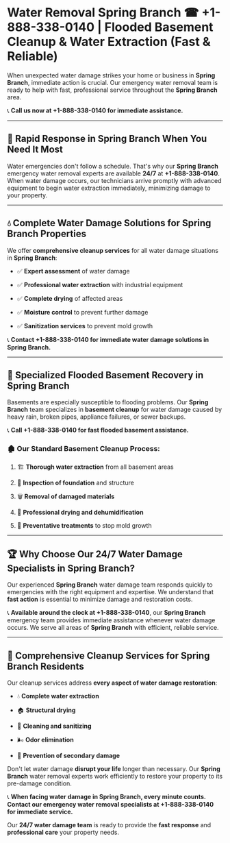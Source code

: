 # Water Removal Spring Branch ☎ +1-888-338-0140 | Flooded Basement Cleanup & Water Extraction (Fast & Reliable)

When unexpected water damage strikes your home or business in **Spring Branch**, immediate action is crucial. Our emergency water removal team is ready to help with fast, professional service throughout the **Spring Branch** area. 

📞 **Call us now at +1-888-338-0140 for immediate assistance.**
---
## 🚀 Rapid Response in Spring Branch When You Need It Most
Water emergencies don't follow a schedule. That's why our **Spring Branch** emergency water removal experts are available **24/7** at **+1-888-338-0140**. When water damage occurs, our technicians arrive promptly with advanced equipment to begin water extraction immediately, minimizing damage to your property.
---
## 💧 Complete Water Damage Solutions for Spring Branch Properties
We offer **comprehensive cleanup services** for all water damage situations in **Spring Branch**:
- ✅ **Expert assessment** of water damage  
- ✅ **Professional water extraction** with industrial equipment  
- ✅ **Complete drying** of affected areas  
- ✅ **Moisture control** to prevent further damage  
- ✅ **Sanitization services** to prevent mold growth  
📞 **Contact +1-888-338-0140 for immediate water damage solutions in Spring Branch.**
---
## 🌊 Specialized Flooded Basement Recovery in Spring Branch
Basements are especially susceptible to flooding problems. Our **Spring Branch** team specializes in **basement cleanup** for water damage caused by heavy rain, broken pipes, appliance failures, or sewer backups. 
📞 **Call +1-888-338-0140 for fast flooded basement assistance.**
### 🏚️ Our Standard Basement Cleanup Process:
1. 🏗️ **Thorough water extraction** from all basement areas  
2. 🔎 **Inspection of foundation** and structure  
3. 🗑️ **Removal of damaged materials**  
4. 💨 **Professional drying and dehumidification**  
5. 🚫 **Preventative treatments** to stop mold growth  
---
## 🏆 Why Choose Our 24/7 Water Damage Specialists in Spring Branch?
Our experienced **Spring Branch** water damage team responds quickly to emergencies with the right equipment and expertise. We understand that **fast action** is essential to minimize damage and restoration costs.
📞 **Available around the clock at +1-888-338-0140**, our **Spring Branch** emergency team provides immediate assistance whenever water damage occurs. We serve all areas of **Spring Branch** with efficient, reliable service.
---
## 🧹 Comprehensive Cleanup Services for Spring Branch Residents
Our cleanup services address **every aspect of water damage restoration**:
- 💧 **Complete water extraction**  
- 🏠 **Structural drying**  
- 🧼 **Cleaning and sanitizing**  
- 🌬️ **Odor elimination**  
- 🚫 **Prevention of secondary damage**  
Don't let water damage **disrupt your life** longer than necessary. Our **Spring Branch** water removal experts work efficiently to restore your property to its pre-damage condition.
📞 **When facing water damage in Spring Branch, every minute counts. Contact our emergency water removal specialists at +1-888-338-0140 for immediate service.**
Our **24/7 water damage team** is ready to provide the **fast response** and **professional care** your property needs.
